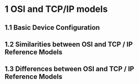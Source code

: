 # **1** OSI and TCP/IP models

## **1.1** Basic Device Configuration
## **1.2** Similarities between OSI and TCP / IP Reference Models
## **1.3** Differences between OSI and TCP / IP Reference Models
